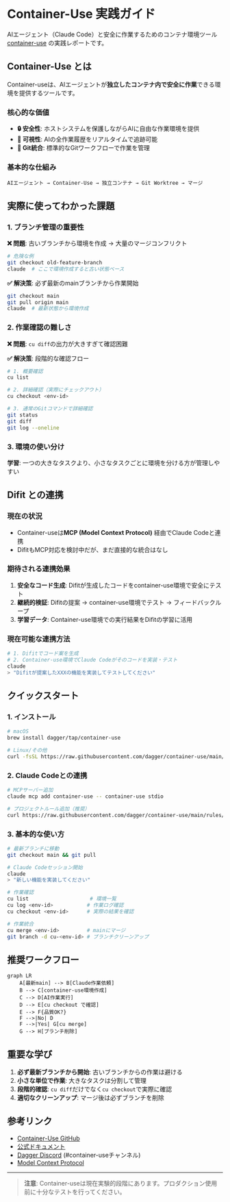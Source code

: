 # Container-Use 実践ガイド

AIエージェント（Claude Code）と安全に作業するためのコンテナ環境ツール [container-use](https://github.com/dagger/container-use) の実践レポートです。

## Container-Use とは

Container-useは、AIエージェントが**独立したコンテナ内で安全に作業**できる環境を提供するツールです。

### 核心的な価値
- **🔒 安全性**: ホストシステムを保護しながらAIに自由な作業環境を提供
- **👀 可視性**: AIの全作業履歴をリアルタイムで追跡可能
- **🌿 Git統合**: 標準的なGitワークフローで作業を管理

### 基本的な仕組み
```
AIエージェント → Container-Use → 独立コンテナ → Git Worktree → マージ
```

## 実際に使ってわかった課題

### 1. ブランチ管理の重要性
**❌ 問題**: 古いブランチから環境を作成 → 大量のマージコンフリクト
```bash
# 危険な例
git checkout old-feature-branch
claude  # ここで環境作成すると古い状態ベース
```

**✅ 解決策**: 必ず最新のmainブランチから作業開始
```bash
git checkout main
git pull origin main
claude  # 最新状態から環境作成
```

### 2. 作業確認の難しさ
**❌ 問題**: `cu diff`の出力が大きすぎて確認困難

**✅ 解決策**: 段階的な確認フロー
```bash
# 1. 概要確認
cu list

# 2. 詳細確認（実際にチェックアウト）
cu checkout <env-id>

# 3. 通常のGitコマンドで詳細確認
git status
git diff
git log --oneline
```

### 3. 環境の使い分け
**学習**: 一つの大きなタスクより、小さなタスクごとに環境を分ける方が管理しやすい

## Difit との連携

### 現在の状況
- Container-useは**MCP (Model Context Protocol)** 経由でClaude Codeと連携
- DifitもMCP対応を検討中だが、まだ直接的な統合はなし

### 期待される連携効果
1. **安全なコード生成**: Difitが生成したコードをcontainer-use環境で安全にテスト
2. **継続的検証**: Difitの提案 → container-use環境でテスト → フィードバックループ
3. **学習データ**: Container-use環境での実行結果をDifitの学習に活用

### 現在可能な連携方法
```bash
# 1. Difitでコード案を生成
# 2. Container-use環境でClaude Codeがそのコードを実装・テスト
claude
> "Difitが提案したXXXの機能を実装してテストしてください"
```

## クイックスタート

### 1. インストール
```bash
# macOS
brew install dagger/tap/container-use

# Linux/その他
curl -fsSL https://raw.githubusercontent.com/dagger/container-use/main/install.sh | bash
```

### 2. Claude Codeとの連携
```bash
# MCPサーバー追加
claude mcp add container-use -- container-use stdio

# プロジェクトルール追加（推奨）
curl https://raw.githubusercontent.com/dagger/container-use/main/rules/agent.md >> CLAUDE.md
```

### 3. 基本的な使い方
```bash
# 最新ブランチに移動
git checkout main && git pull

# Claude Codeセッション開始
claude
> "新しい機能を実装してください"

# 作業確認
cu list                    # 環境一覧
cu log <env-id>           # 作業ログ確認
cu checkout <env-id>      # 実際の結果を確認

# 作業統合
cu merge <env-id>         # mainにマージ
git branch -d cu-<env-id> # ブランチクリーンアップ
```

## 推奨ワークフロー

```mermaid
graph LR
    A[最新main] --> B[Claude作業依頼]
    B --> C[container-use環境作成]
    C --> D[AI作業実行]
    D --> E[cu checkout で確認]
    E --> F{品質OK?}
    F -->|No| D
    F -->|Yes| G[cu merge]
    G --> H[ブランチ削除]
```

## 重要な学び

1. **必ず最新ブランチから開始**: 古いブランチからの作業は避ける
2. **小さな単位で作業**: 大きなタスクは分割して管理
3. **段階的確認**: `cu diff`だけでなく`cu checkout`で実際に確認
4. **適切なクリーンアップ**: マージ後は必ずブランチを削除

## 参考リンク

- [Container-Use GitHub](https://github.com/dagger/container-use)
- [公式ドキュメント](https://container-use.com/quickstart)
- [Dagger Discord](https://discord.gg/dagger-io) (#container-useチャンネル)
- [Model Context Protocol](https://modelcontextprotocol.io/)

---

> **注意**: Container-useは現在実験的段階にあります。プロダクション使用前に十分なテストを行ってください。